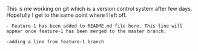 This is me working on git which is a version control system after few days. Hopefully I get to the same point where I left off.

    - Feature-1 has been added to README.md file here. This line will appear once feature-1 has been merged to the master branch.
    
    -adding a line from feature-1 branch
